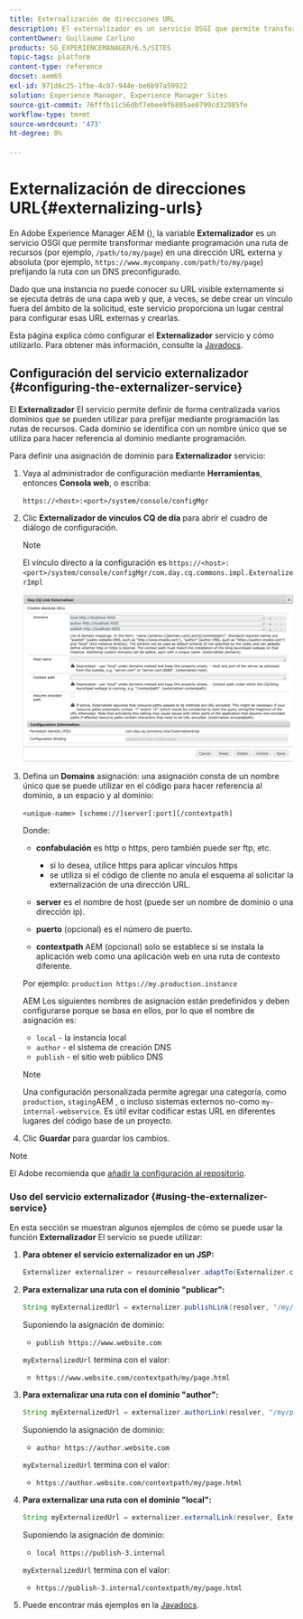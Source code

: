 ```yaml
---
title: Externalización de direcciones URL
description: El externalizador es un servicio OSGI que permite transformar mediante programación una ruta de recurso en una dirección URL externa y absoluta
contentOwner: Guillaume Carlino
products: SG_EXPERIENCEMANAGER/6.5/SITES
topic-tags: platform
content-type: reference
docset: aem65
exl-id: 971d6c25-1fbe-4c07-944e-be6b97a59922
solution: Experience Manager, Experience Manager Sites
source-git-commit: 76fffb11c56dbf7ebee9f6805ae0799cd32985fe
workflow-type: tm+mt
source-wordcount: '473'
ht-degree: 0%

---
```


# Externalización de direcciones URL{#externalizing-urls}

En Adobe Experience Manager AEM (), la variable **Externalizador** es un servicio OSGI que permite transformar mediante programación una ruta de recursos (por ejemplo, `/path/to/my/page`) en una dirección URL externa y absoluta (por ejemplo, `https://www.mycompany.com/path/to/my/page`) prefijando la ruta con un DNS preconfigurado.

Dado que una instancia no puede conocer su URL visible externamente si se ejecuta detrás de una capa web y que, a veces, se debe crear un vínculo fuera del ámbito de la solicitud, este servicio proporciona un lugar central para configurar esas URL externas y crearlas.

Esta página explica cómo configurar el **Externalizador** servicio y cómo utilizarlo. Para obtener más información, consulte la [Javadocs](https://developer.adobe.com/experience-manager/reference-materials/6-5/javadoc/com/day/cq/commons/Externalizer.html).

## Configuración del servicio externalizador {#configuring-the-externalizer-service}

El **Externalizador** El servicio permite definir de forma centralizada varios dominios que se pueden utilizar para prefijar mediante programación las rutas de recursos. Cada dominio se identifica con un nombre único que se utiliza para hacer referencia al dominio mediante programación.

Para definir una asignación de dominio para **Externalizador** servicio:

1. Vaya al administrador de configuración mediante **Herramientas**, entonces **Consola web**, o escriba:

   `https://<host>:<port>/system/console/configMgr`

1. Clic **Externalizador de vínculos CQ de día** para abrir el cuadro de diálogo de configuración.

   >[!NOTE]
   >
   >El vínculo directo a la configuración es `https://<host>:<port>/system/console/configMgr/com.day.cq.commons.impl.ExternalizerImpl`

   ![aem-externalizer-01](assets/aem-externalizer-01.png)

1. Defina un **Domains** asignación: una asignación consta de un nombre único que se puede utilizar en el código para hacer referencia al dominio, a un espacio y al dominio:

   `<unique-name> [scheme://]server[:port][/contextpath]`

   Donde:

   * **confabulación** es http o https, pero también puede ser ftp, etc.

      * si lo desea, utilice https para aplicar vínculos https
      * se utiliza si el código de cliente no anula el esquema al solicitar la externalización de una dirección URL.

   * **server** es el nombre de host (puede ser un nombre de dominio o una dirección ip).
   * **puerto** (opcional) es el número de puerto.
   * **contextpath** AEM (opcional) solo se establece si se instala la aplicación web como una aplicación web en una ruta de contexto diferente.

   Por ejemplo: `production https://my.production.instance`

   AEM Los siguientes nombres de asignación están predefinidos y deben configurarse porque se basa en ellos, por lo que el nombre de asignación es:

   * `local` - la instancia local
   * `author` - el sistema de creación DNS
   * `publish` - el sitio web público DNS

   >[!NOTE]
   >
   >Una configuración personalizada permite agregar una categoría, como `production`, `staging`AEM , o incluso sistemas externos no-como `my-internal-webservice`. Es útil evitar codificar estas URL en diferentes lugares del código base de un proyecto.

1. Clic **Guardar** para guardar los cambios.

>[!NOTE]
>
>El Adobe recomienda que [añadir la configuración al repositorio](/help/sites-deploying/configuring.md#addinganewconfigurationtotherepository).

### Uso del servicio externalizador {#using-the-externalizer-service}

En esta sección se muestran algunos ejemplos de cómo se puede usar la función **Externalizador** El servicio se puede utilizar:

1. **Para obtener el servicio externalizador en un JSP:**

   ```java
   Externalizer externalizer = resourceResolver.adaptTo(Externalizer.class);
   ```

1. **Para externalizar una ruta con el dominio &quot;publicar&quot;:**

   ```java
   String myExternalizedUrl = externalizer.publishLink(resolver, "/my/page") + ".html";
   ```

   Suponiendo la asignación de dominio:

   * `publish https://www.website.com`

   `myExternalizedUrl` termina con el valor:

   * `https://www.website.com/contextpath/my/page.html`

1. **Para externalizar una ruta con el dominio &quot;author&quot;:**

   ```java
   String myExternalizedUrl = externalizer.authorLink(resolver, "/my/page") + ".html";
   ```

   Suponiendo la asignación de dominio:

   * `author https://author.website.com`

   `myExternalizedUrl` termina con el valor:

   * `https://author.website.com/contextpath/my/page.html`

1. **Para externalizar una ruta con el dominio &quot;local&quot;:**

   ```java
   String myExternalizedUrl = externalizer.externalLink(resolver, Externalizer.LOCAL, "/my/page") + ".html";
   ```

   Suponiendo la asignación de dominio:

   * `local https://publish-3.internal`

   `myExternalizedUrl` termina con el valor:

   * `https://publish-3.internal/contextpath/my/page.html`

1. Puede encontrar más ejemplos en la [Javadocs](https://developer.adobe.com/experience-manager/reference-materials/6-5/javadoc/com/day/cq/commons/Externalizer.html).
